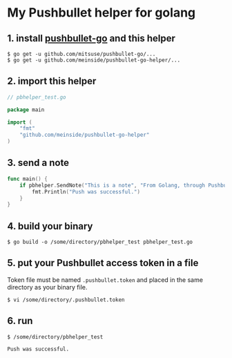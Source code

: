 # My Pushbullet helper for golang

## 1. install [pushbullet-go](https://github.com/mitsuse/pushbullet-go) and this helper

```
$ go get -u github.com/mitsuse/pushbullet-go/...
$ go get -u github.com/meinside/pushbullet-go-helper/...
```

## 2. import this helper

```go
// pbhelper_test.go

package main

import (
	"fmt"
	"github.com/meinside/pushbullet-go-helper"
)
```

## 3. send a note

```go
func main() {
	if pbhelper.SendNote("This is a note", "From Golang, through Pushbullet") {
		fmt.Println("Push was successful.")
	}
}
```

## 4. build your binary

```
$ go build -o /some/directory/pbhelper_test pbhelper_test.go
```

## 5. put your Pushbullet access token in a file

Token file must be named `.pushbullet.token` and placed in the same directory as your binary file.

```
$ vi /some/directory/.pushbullet.token
```

## 6. run

```
$ /some/directory/pbhelper_test

Push was successful.
```

